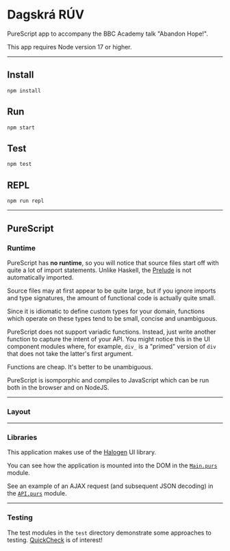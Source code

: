 # Dagskrá RÚV

PureScript app to accompany the BBC Academy talk "Abandon Hope!".

This app requires Node version 17 or higher.

---

## Install

```
npm install
```

## Run

```
npm start
```

## Test

```
npm test
```

## REPL

```
npm run repl
```

---

## PureScript

### Runtime

PureScript has **no runtime**, so you will notice that source files start off
with quite a lot of import statements. Unlike Haskell, the [Prelude][] is not
automatically imported.

Source files may at first appear to be quite large, but if you ignore imports
and type signatures, the amount of functional code is actually quite small.

Since it is idiomatic to define custom types for your domain, functions
which operate on these types tend to be small, concise and unambiguous.

PureScript does not support variadic functions. Instead, just write another
function to capture the intent of your API. You might notice this in the
UI component modules where, for example, `div_` is a "primed" version of `div`
that does not take the latter's first argument.

Functions are cheap. It's better to be unambiguous.

PureScript is isomporphic and compiles to JavaScript which can be run both
in the browser and on NodeJS.

---

### Layout

---

### Libraries

This application makes use of the [Halogen][] UI library.

You can see how the application is mounted into the DOM in the
[`Main.purs`](src/Main.purs) module.

See an example of an AJAX request (and subsequent JSON decoding) in the
[`API.purs`](src/API.purs) module.

---

### Testing

The test modules in the `test` directory demonstrate some approaches to
testing. [QuickCheck][] is of interest!


[halogen]: https://purescript-halogen.github.io/purescript-halogen/
[prelude]: https://github.com/purescript/purescript-prelude
[quickcheck]: https://github.com/purescript/purescript-quickcheck
